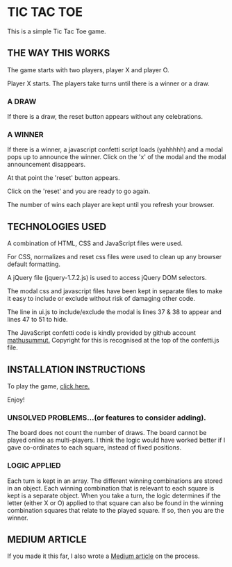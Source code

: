 
# TIC TAC TOE

This is a simple Tic Tac Toe game.

## THE WAY THIS WORKS
The game starts with two players, player X and player O.

Player X starts. The players take turns until there is a winner or a draw.

### A DRAW
If there is a draw, the reset button appears without any celebrations.

### A WINNER
If there is a winner, a javascript confetti script loads (yahhhhh) and a modal pops up to announce the winner. Click on the 'x' of the modal and the modal announcement disappears.

At that point the 'reset' button appears.

Click on the 'reset' and you are ready to go again.

 The number of wins each player are kept until you refresh your browser.

 ## TECHNOLOGIES USED
 A combination of HTML, CSS and JavaScript files were used.

 For CSS, normalizes and reset css files were used to clean up any browser default formatting.

 A jQuery file (jquery-1.7.2.js) is used to access jQuery DOM selectors.

 The modal css and javascript files have been kept in separate files to make it easy to include or exclude without risk of damaging other code.

 The line in ui.js to include/exclude the modal is lines 37 & 38 to appear and lines 47 to 51 to hide.

 The JavaScript confetti code is kindly provided by github account [mathusummut.]( https://github.com/mathusummut/confetti.js)
Copyright for this is recognised at the top of the confetti.js file.

 ## INSTALLATION INSTRUCTIONS
 To play the game, [click here.](https://swcreative.github.io/project0/)

 Enjoy!

 ### UNSOLVED PROBLEMS...(or features to consider adding).
 The board does not count the number of draws.
 The board cannot be played online as multi-players.
 I think the logic would have worked better if I gave co-ordinates to each square, instead of fixed positions.

 ### LOGIC APPLIED
 Each turn is kept in an array.
 The different winning combinations are stored in an object.
 Each winning combination that is relevant to each square is kept is a separate object.
 When you take a turn, the logic determines if the letter (either X or O) applied to that square can also be found in the winning combination squares that relate to the played square. If so, then you are the winner.

 ## MEDIUM ARTICLE
If you made it this far, I also wrote a [Medium article](https://medium.com/@scottw2508/what-two-days-at-a-coding-bootcamp-feels-like-a3371441d5eb) on the process.
